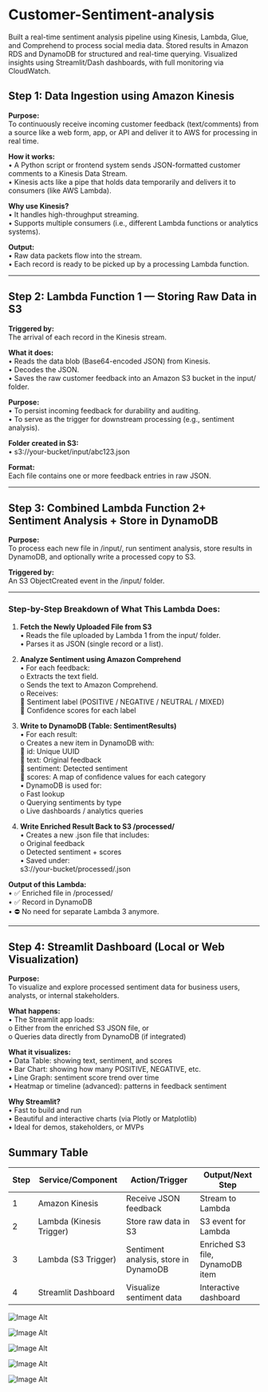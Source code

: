 # Customer-Sentiment-analysis
Built a real-time sentiment analysis pipeline using Kinesis, Lambda, Glue, and Comprehend to process social media data. Stored results in Amazon RDS and DynamoDB for structured and real-time querying. Visualized insights using Streamlit/Dash dashboards, with full monitoring via CloudWatch.


## Step 1: Data Ingestion using Amazon Kinesis

**Purpose:**  
To continuously receive incoming customer feedback (text/comments) from a source like a web form, app, or API and deliver it to AWS for processing in real time.

**How it works:**  
•	A Python script or frontend system sends JSON-formatted customer comments to a Kinesis Data Stream.  
•	Kinesis acts like a pipe that holds data temporarily and delivers it to consumers (like AWS Lambda).

**Why use Kinesis?**  
•	It handles high-throughput streaming.  
•	Supports multiple consumers (i.e., different Lambda functions or analytics systems).

**Output:**  
•	Raw data packets flow into the stream.  
•	Each record is ready to be picked up by a processing Lambda function.

---

## Step 2: Lambda Function 1 — Storing Raw Data in S3

**Triggered by:**  
The arrival of each record in the Kinesis stream.

**What it does:**  
•	Reads the data blob (Base64-encoded JSON) from Kinesis.  
•	Decodes the JSON.  
•	Saves the raw customer feedback into an Amazon S3 bucket in the input/ folder.

**Purpose:**  
•	To persist incoming feedback for durability and auditing.  
•	To serve as the trigger for downstream processing (e.g., sentiment analysis).

**Folder created in S3:**  
•	s3://your-bucket/input/abc123.json

**Format:**  
Each file contains one or more feedback entries in raw JSON.

---

## Step 3: Combined Lambda Function 2+ Sentiment Analysis + Store in DynamoDB

**Purpose:**  
To process each new file in /input/, run sentiment analysis, store results in DynamoDB, and optionally write a processed copy to S3.

**Triggered by:**  
An S3 ObjectCreated event in the /input/ folder.

---

### Step-by-Step Breakdown of What This Lambda Does:

1. **Fetch the Newly Uploaded File from S3**  
•	Reads the file uploaded by Lambda 1 from the input/ folder.  
•	Parses it as JSON (single record or a list).

2. **Analyze Sentiment using Amazon Comprehend**  
•	For each feedback:  
o	Extracts the text field.  
o	Sends the text to Amazon Comprehend.  
o	Receives:  
	Sentiment label (POSITIVE / NEGATIVE / NEUTRAL / MIXED)  
	Confidence scores for each label

3. **Write to DynamoDB (Table: SentimentResults)**  
•	For each result:  
o	Creates a new item in DynamoDB with:  
	id: Unique UUID  
	text: Original feedback  
	sentiment: Detected sentiment  
	scores: A map of confidence values for each category  
•	DynamoDB is used for:  
o	Fast lookup  
o	Querying sentiments by type  
o	Live dashboards / analytics queries

4. **Write Enriched Result Back to S3 /processed/**  
•	Creates a new .json file that includes:  
o	Original feedback  
o	Detected sentiment + scores  
•	Saved under:  
s3://your-bucket/processed/<same-filename>.json

**Output of this Lambda:**  
•	✅ Enriched file in /processed/  
•	✅ Record in DynamoDB  
•	⛔ No need for separate Lambda 3 anymore.

---

## Step 4: Streamlit Dashboard (Local or Web Visualization)

**Purpose:**  
To visualize and explore processed sentiment data for business users, analysts, or internal stakeholders.

**What happens:**  
•	The Streamlit app loads:  
o	Either from the enriched S3 JSON file, or  
o	Queries data directly from DynamoDB (if integrated)

**What it visualizes:**  
•	Data Table: showing text, sentiment, and scores  
•	Bar Chart: showing how many POSITIVE, NEGATIVE, etc.  
•	Line Graph: sentiment score trend over time  
•	Heatmap or timeline (advanced): patterns in feedback sentiment

**Why Streamlit?**  
•	Fast to build and run  
•	Beautiful and interactive charts (via Plotly or Matplotlib)  
•	Ideal for demos, stakeholders, or MVPs


## Summary Table

| Step | Service/Component         | Action/Trigger                         | Output/Next Step                |
|------|--------------------------|----------------------------------------|---------------------------------|
| 1    | Amazon Kinesis           | Receive JSON feedback                  | Stream to Lambda                |
| 2    | Lambda (Kinesis Trigger) | Store raw data in S3                   | S3 event for Lambda             |
| 3    | Lambda (S3 Trigger)      | Sentiment analysis, store in DynamoDB  | Enriched S3 file, DynamoDB item |
| 4    | Streamlit Dashboard      | Visualize sentiment data               | Interactive dashboard           |




![Image Alt](https://github.com/suma419/Customer-Sentiment-analysis/blob/e33eae7966eb0b5f043d4ff5d2573c7b176e7121/screenshort%20dashboard2.png)




![Image Alt](https://github.com/suma419/Customer-Sentiment-analysis/blob/e33eae7966eb0b5f043d4ff5d2573c7b176e7121/screenshot%20dashboard1.png)





![Image Alt](https://github.com/suma419/Customer-Sentiment-analysis/blob/4d25d05a59d0b9c127dbef4f4c722095d23154c1/folders.png)





![Image Alt](https://github.com/suma419/Customer-Sentiment-analysis/blob/4d25d05a59d0b9c127dbef4f4c722095d23154c1/lamdaoutput2screenshot.png)





![Image Alt](https://github.com/suma419/Customer-Sentiment-analysis/blob/4d25d05a59d0b9c127dbef4f4c722095d23154c1/sentimenttable_screenshot.png)
